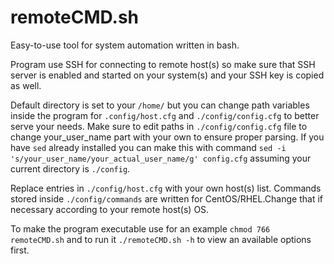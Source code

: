# remoteCMD.sh

Easy-to-use tool for system automation written in bash.

Program use SSH for connecting to remote host(s) so make sure that SSH server is enabled and started on your system(s) and your SSH key is copied as well.


Default directory is set to your `/home/` but you can change path variables inside the program for `.config/host.cfg` and `./config/config.cfg` to better serve your needs. Make sure to edit paths in `./config/config.cfg` file to change your_user_name part with your own to ensure proper parsing. If you have `sed` already installed you can make this with command `sed -i 's/your_user_name/your_actual_user_name/g' config.cfg` assuming your current directory is `./config`.

Replace entries in `./config/host.cfg` with your own host(s) list.
Commands stored inside `./config/commands` are written for CentOS/RHEL.Change that if necessary according to your remote host(s) OS.

To make the program executable use for an example `chmod 766 remoteCMD.sh` and to run it `./remoteCMD.sh -h` to view an available options first.
